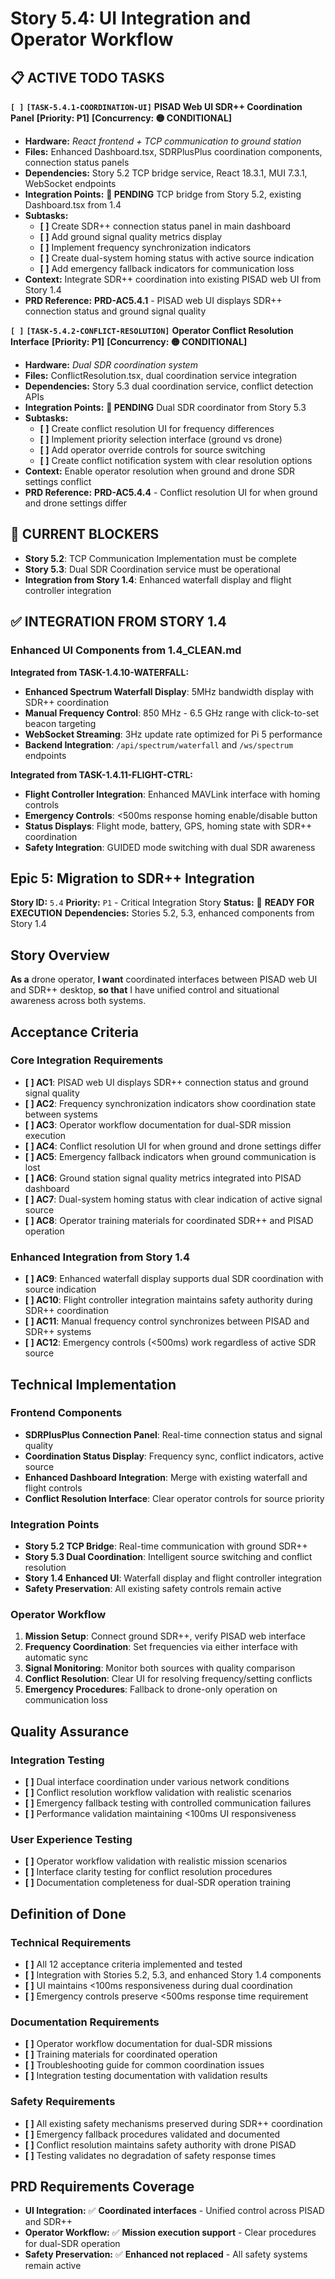 # Story 5.4: UI Integration and Operator Workflow

## **📋 ACTIVE TODO TASKS**

**`[ ]`** **`[TASK-5.4.1-COORDINATION-UI]`** **PISAD Web UI SDR++ Coordination Panel** **[Priority: P1]** **[Concurrency: 🟡 CONDITIONAL]**
- **Hardware:** *React frontend + TCP communication to ground station*
- **Files:** Enhanced Dashboard.tsx, SDRPlusPlus coordination components, connection status panels
- **Dependencies:** Story 5.2 TCP bridge service, React 18.3.1, MUI 7.3.1, WebSocket endpoints
- **Integration Points:** **🔄 PENDING** TCP bridge from Story 5.2, existing Dashboard.tsx from 1.4
- **Subtasks:**
  - **[ ]** Create SDR++ connection status panel in main dashboard
  - **[ ]** Add ground signal quality metrics display
  - **[ ]** Implement frequency synchronization indicators
  - **[ ]** Create dual-system homing status with active source indication
  - **[ ]** Add emergency fallback indicators for communication loss
- **Context:** Integrate SDR++ coordination into existing PISAD web UI from Story 1.4
- **PRD Reference:** **PRD-AC5.4.1** - PISAD web UI displays SDR++ connection status and ground signal quality

**`[ ]`** **`[TASK-5.4.2-CONFLICT-RESOLUTION]`** **Operator Conflict Resolution Interface** **[Priority: P1]** **[Concurrency: 🟡 CONDITIONAL]**
- **Hardware:** *Dual SDR coordination system*
- **Files:** ConflictResolution.tsx, dual coordination service integration
- **Dependencies:** Story 5.3 dual coordination service, conflict detection APIs
- **Integration Points:** **🔄 PENDING** Dual SDR coordinator from Story 5.3
- **Subtasks:**
  - **[ ]** Create conflict resolution UI for frequency differences
  - **[ ]** Implement priority selection interface (ground vs drone)
  - **[ ]** Add operator override controls for source switching
  - **[ ]** Create conflict notification system with clear resolution options
- **Context:** Enable operator resolution when ground and drone SDR settings conflict
- **PRD Reference:** **PRD-AC5.4.4** - Conflict resolution UI for when ground and drone settings differ

## **🚨 CURRENT BLOCKERS**

- **Story 5.2**: TCP Communication Implementation must be complete
- **Story 5.3**: Dual SDR Coordination service must be operational
- **Integration from Story 1.4**: Enhanced waterfall display and flight controller integration

## **✅ INTEGRATION FROM STORY 1.4**

### **Enhanced UI Components from 1.4_CLEAN.md**

**Integrated from TASK-1.4.10-WATERFALL:**
- **Enhanced Spectrum Waterfall Display**: 5MHz bandwidth display with SDR++ coordination
- **Manual Frequency Control**: 850 MHz - 6.5 GHz range with click-to-set beacon targeting
- **WebSocket Streaming**: 3Hz update rate optimized for Pi 5 performance
- **Backend Integration**: `/api/spectrum/waterfall` and `/ws/spectrum` endpoints

**Integrated from TASK-1.4.11-FLIGHT-CTRL:**
- **Flight Controller Integration**: Enhanced MAVLink interface with homing controls
- **Emergency Controls**: <500ms response homing enable/disable button
- **Status Displays**: Flight mode, battery, GPS, homing state with SDR++ coordination
- **Safety Integration**: GUIDED mode switching with dual SDR awareness

## **Epic 5: Migration to SDR++ Integration**
**Story ID:** `5.4`
**Priority:** `P1` - Critical Integration Story
**Status:** 🔄 **READY FOR EXECUTION**
**Dependencies:** Stories 5.2, 5.3, enhanced components from Story 1.4

## **Story Overview**
**As a** drone operator,
**I want** coordinated interfaces between PISAD web UI and SDR++ desktop,
**so that** I have unified control and situational awareness across both systems.

## **Acceptance Criteria**

### **Core Integration Requirements**
- **[ ] AC1**: PISAD web UI displays SDR++ connection status and ground signal quality
- **[ ] AC2**: Frequency synchronization indicators show coordination state between systems
- **[ ] AC3**: Operator workflow documentation for dual-SDR mission execution
- **[ ] AC4**: Conflict resolution UI for when ground and drone settings differ
- **[ ] AC5**: Emergency fallback indicators when ground communication is lost
- **[ ] AC6**: Ground station signal quality metrics integrated into PISAD dashboard
- **[ ] AC7**: Dual-system homing status with clear indication of active signal source
- **[ ] AC8**: Operator training materials for coordinated SDR++ and PISAD operation

### **Enhanced Integration from Story 1.4**
- **[ ] AC9**: Enhanced waterfall display supports dual SDR coordination with source indication
- **[ ] AC10**: Flight controller integration maintains safety authority during SDR++ coordination
- **[ ] AC11**: Manual frequency control synchronizes between PISAD and SDR++ systems
- **[ ] AC12**: Emergency controls (<500ms) work regardless of active SDR source

## **Technical Implementation**

### **Frontend Components**
- **SDRPlusPlus Connection Panel**: Real-time connection status and signal quality
- **Coordination Status Display**: Frequency sync, conflict indicators, active source
- **Enhanced Dashboard Integration**: Merge with existing waterfall and flight controls
- **Conflict Resolution Interface**: Clear operator controls for source priority

### **Integration Points**
- **Story 5.2 TCP Bridge**: Real-time communication with ground SDR++
- **Story 5.3 Dual Coordination**: Intelligent source switching and conflict resolution
- **Story 1.4 Enhanced UI**: Waterfall display and flight controller integration
- **Safety Preservation**: All existing safety controls remain active

### **Operator Workflow**
1. **Mission Setup**: Connect ground SDR++, verify PISAD web interface
2. **Frequency Coordination**: Set frequencies via either interface with automatic sync
3. **Signal Monitoring**: Monitor both sources with quality comparison
4. **Conflict Resolution**: Clear UI for resolving frequency/setting conflicts
5. **Emergency Procedures**: Fallback to drone-only operation on communication loss

## **Quality Assurance**

### **Integration Testing**
- **[ ]** Dual interface coordination under various network conditions
- **[ ]** Conflict resolution workflow validation with realistic scenarios
- **[ ]** Emergency fallback testing with controlled communication failures
- **[ ]** Performance validation maintaining <100ms UI responsiveness

### **User Experience Testing**
- **[ ]** Operator workflow validation with realistic mission scenarios
- **[ ]** Interface clarity testing for conflict resolution procedures
- **[ ]** Documentation completeness for dual-SDR operation training

## **Definition of Done**

### **Technical Requirements**
- **[ ]** All 12 acceptance criteria implemented and tested
- **[ ]** Integration with Stories 5.2, 5.3, and enhanced Story 1.4 components
- **[ ]** UI maintains <100ms responsiveness during dual coordination
- **[ ]** Emergency controls preserve <500ms response time requirement

### **Documentation Requirements**
- **[ ]** Operator workflow documentation for dual-SDR missions
- **[ ]** Training materials for coordinated operation
- **[ ]** Troubleshooting guide for common coordination issues
- **[ ]** Integration testing documentation with validation results

### **Safety Requirements**
- **[ ]** All existing safety mechanisms preserved during SDR++ coordination
- **[ ]** Emergency fallback procedures validated and documented
- **[ ]** Conflict resolution maintains safety authority with drone PISAD
- **[ ]** Testing validates no degradation of safety response times

## **PRD Requirements Coverage**
- **UI Integration:** ✅ **Coordinated interfaces** - Unified control across PISAD and SDR++
- **Operator Workflow:** ✅ **Mission execution support** - Clear procedures for dual-SDR operation
- **Safety Preservation:** ✅ **Enhanced not replaced** - All safety systems remain active

